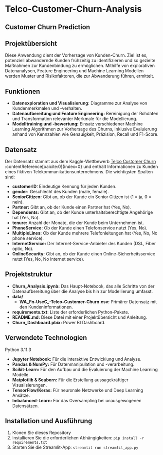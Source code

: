 # Telco-Customer-Churn-Analysis
##  Customer Churn Prediction

## Projektübersicht
Diese Anwendung dient der Vorhersage von Kunden-Churn. Ziel ist es, potenziell abwandernde Kunden frühzeitig zu identifizieren und so gezielte Maßnahmen zur Kundenbindung zu ermöglichen. Mithilfe von explorativen Datenanalysen, Feature Engineering und Machine Learning Modellen werden Muster und Risikofaktoren, die zur Abwanderung führen, ermittelt.

## Funktionen
- **Datenexploration und Visualisierung:** Diagramme zur Analyse von Kundenmerkmalen und -verhalten.
- **Datenaufbereitung und Feature Engineering:** Bereinigung der Rohdaten und Transformation relevanter Merkmale für die Modellierung.
- **Modelltraining und -bewertung:** Einsatz verschiedener Machine Learning Algorithmen zur Vorhersage des Churns, inklusive Evaluierung anhand von Kennzahlen wie Genauigkeit, Präzision, Recall und F1-Score.

## Datensatz
Der Datensatz stammt aus dem Kaggle-Wettbewerb [Telco Customer Churn](https://www.kaggle.com/datasets/blastchar/telco-customer-churn) :contentReference[oaicite:0]{index=0} und enthält Informationen zu Kunden eines fiktiven Telekommunikationsunternehmens. Die wichtigsten Spalten sind:

- **customerID:** Eindeutige Kennung für jeden Kunden.
- **gender:** Geschlecht des Kunden (male, female).
- **SeniorCitizen:** Gibt an, ob der Kunde ein Senior Citizen ist (1 = ja, 0 = nein).
- **Partner:** Gibt an, ob der Kunde einen Partner hat (Yes, No).
- **Dependents:** Gibt an, ob der Kunde unterhaltsberechtigte Angehörige hat (Yes, No).
- **tenure:** Anzahl der Monate, die der Kunde beim Unternehmen ist.
- **PhoneService:** Ob der Kunde einen Telefonservice nutzt (Yes, No).
- **MultipleLines:** Ob der Kunde mehrere Telefonleitungen hat (Yes, No, No phone service).
- **InternetService:** Der Internet-Service-Anbieter des Kunden (DSL, Fiber optic, No).
- **OnlineSecurity:** Gibt an, ob der Kunde einen Online-Sicherheitsservice nutzt (Yes, No, No internet service).

## Projektstruktur
- **Churn_Analysis.ipynb:** Das Haupt-Notebook, das alle Schritte von der Datenaufbereitung über die Analyse bis hin zur Modellierung umfasst.
- **data/**
  - **WA_Fn-UseC_-Telco-Customer-Churn.csv:** Primärer Datensatz mit den Kundeninformationen.
- **requirements.txt:** Liste der erforderlichen Python-Pakete.
- **README.md:** Diese Datei mit einer Projektübersicht und Anleitung.
- **Churn_Dashboard.pbix:** Power BI Dashboard.

## Verwendete Technologien
Python 3.11.3

- **Jupyter Notebook:**  Für die interaktive Entwicklung und Analyse.
- **Pandas & NumPy:**  Für Datenmanipulation und -verarbeitung.
- **Scikit-Learn:**  Für den Aufbau und die Evaluierung der Machine Learning Modelle.
- **Matplotlib & Seaborn:**  Für die Erstellung aussagekräftiger Visualisierungen.
- **TensorFlow/Keras:**  Für neuronale Netzwerke und Deep Learning Ansätze.
- **Imbalanced-Learn:**  Für das Oversampling bei unausgewogenen Datensätzen.

## Installation und Ausführung
1. Klonen Sie dieses Repository
2. Installieren Sie die erforderlichen Abhängigkeiten: `pip install -r requirements.txt`
3. Starten Sie die Streamlit-App: `streamlit run streamlit_app.py`
